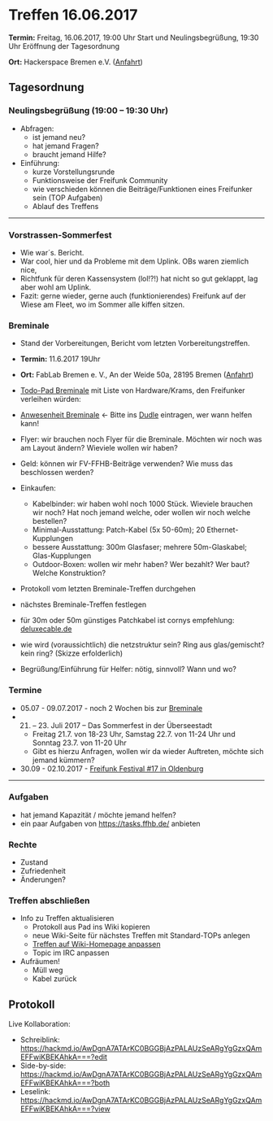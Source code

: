 # Treffen 16.06.2017

**Termin:** Freitag, 16.06.2017, 19:00 Uhr Start und Neulingsbegrüßung, 19:30 Uhr Eröffnung der Tagesordnung

**Ort:** Hackerspace Bremen e.V. ([Anfahrt](https://www.hackerspace-bremen.de/anfahrt/))

## Tagesordnung
### Neulingsbegrüßung (19:00 – 19:30 Uhr)
- Abfragen:
    - ist jemand neu?
    - hat jemand Fragen?
    - braucht jemand Hilfe?
- Einführung:
    - kurze Vorstellungsrunde
    - Funktionsweise der Freifunk Community
    - wie verschieden können die Beiträge/Funktionen eines Freifunker sein (TOP Aufgaben)
    - Ablauf des Treffens

---
### Vorstrassen-Sommerfest
* Wie war´s. Bericht.
* War cool, hier und da Probleme mit dem Uplink. OBs waren ziemlich nice, 
* Richtfunk für deren Kassensystem (lol!?!) hat nicht so gut geklappt, lag aber wohl am Uplink.
* Fazit: gerne wieder, gerne auch (funktionierendes) Freifunk auf der Wiese am Fleet, wo im Sommer alle kiffen sitzen.

### Breminale
* Stand der Vorbereitungen, Bericht vom letzten Vorbereitungstreffen.
 * **Termin:** 11.6.2017 19Uhr 
 * **Ort:** FabLab Bremen e. V., An der Weide 50a, 28195 Bremen ([Anfahrt](http://wp12301950.server-he.de/wordpress/das-fablab/wegbeschreibung/))

* [Todo-Pad Breminale](https://pads.hackerspace-bremen.de/p/ffhb-breminale-2017) mit Liste von Hardware/Krams, den Freifunker verleihen würden: 
* [Anwesenheit Breminale](https://dudle.hackerspace-bremen.de/FFHB-Breminale-2017-Anwesenheit) <- Bitte ins [Dudle](https://dudle.hackerspace-bremen.de/FFHB-Breminale-2017-Anwesenheit) eintragen, wer wann helfen kann!
* Flyer: wir brauchen noch Flyer für die Breminale. Möchten wir noch was am Layout ändern? Wieviele wollen wir haben?
* Geld: können wir FV-FFHB-Beiträge verwenden? Wie muss das beschlossen werden?
* Einkaufen:
  * Kabelbinder: wir haben wohl noch 1000 Stück. Wieviele brauchen wir noch? Hat noch jemand welche, oder wollen wir noch welche bestellen?
  * Minimal-Ausstattung: Patch-Kabel (5x 50-60m); 20 Ethernet-Kupplungen
  * bessere Ausstattung: 300m Glasfaser; mehrere 50m-Glaskabel; Glas-Kupplungen
  * Outdoor-Boxen: wollen wir mehr haben? Wer bezahlt? Wer baut? Welche Konstruktion?
* Protokoll vom letzten Breminale-Treffen durchgehen
* nächstes Breminale-Treffen festlegen
* für 30m oder 50m günstiges Patchkabel ist cornys empfehlung: [deluxecable.de](https://www.deluxecable.de/netzwerk-twisted-pair/patchkabel-netzwerkkabel/patchkabel-cat-7/cat-7-s-ftp-lsoh-schwarz/)
* wie wird (voraussichtlich) die netzstruktur sein? Ring aus glas/gemischt? kein ring? (Skizze erfolderlich)
* Begrüßung/Einführung für Helfer: nötig, sinnvoll? Wann und wo?

### Termine
- 05.07 - 09.07.2017 - noch 2 Wochen bis zur [Breminale](/Events/Breminale/2017/Alles)
- 21. – 23. Juli 2017 – Das Sommerfest in der Überseestadt
  - Freitag 21.7. von 18-23 Uhr, Samstag 22.7. von 11-24 Uhr und Sonntag 23.7. von 11-20 Uhr
  -   Gibt es hierzu Anfragen, wollen wir da wieder Auftreten, möchte sich jemand kümmern?
- 30.09 - 02.10.2017 - [Freifunk Festival #17 in Oldenburg]( https://ffnw.de/freifunk-festival-17-30-9-02-10-in-oldenburg/#more-2833)

---

### Aufgaben
- hat jemand Kapazität / möchte jemand helfen?
- ein paar Aufgaben von https://tasks.ffhb.de/ anbieten

### Rechte
- Zustand
- Zufriedenheit
- Änderungen?

### Treffen abschließen
- Info zu Treffen aktualisieren
  - Protokoll aus Pad ins Wiki kopieren
  - neue Wiki-Seite für nächstes Treffen mit Standard-TOPs anlegen
  - [Treffen auf Wiki-Homepage anpassen](Home)
  - Topic im IRC anpassen
- Aufräumen!
  - Müll weg
  - Kabel zurück

## Protokoll
Live Kollaboration:
- Schreiblink: https://hackmd.io/AwDgnA7ATArKC0BGGBjAzPALAUzSeARgYgGzxQAmEFFwiKBEKAhkA===?edit
- Side-by-side: https://hackmd.io/AwDgnA7ATArKC0BGGBjAzPALAUzSeARgYgGzxQAmEFFwiKBEKAhkA===?both
- Leselink: https://hackmd.io/AwDgnA7ATArKC0BGGBjAzPALAUzSeARgYgGzxQAmEFFwiKBEKAhkA===?view